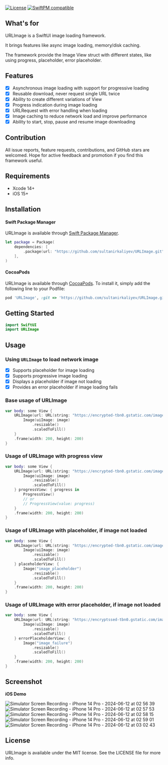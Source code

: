 [![License](https://img.shields.io/cocoapods/l/SDWebImageSwiftUI.svg)](https://cocoapods.org/pods/SDWebImageSwiftUI)
[![SwiftPM compatible](https://img.shields.io/badge/SwiftPM-compatible-brightgreen.svg)](https://swift.org/package-manager/)

## What's for

URLImage is a SwiftUI image loading framework.

It brings features like async image loading, memory/disk caching.

The framework provide the Image View struct with different states, like using progress, placeholder, error placeholder.

## Features

- [x] Asynchronous image loading with support for progressive loading
- [x] Reusable download, never request single URL twice
- [x] Ability to create different variations of View
- [x] Progress indication during image loading
- [x] URLRequest with error handling when loading
- [x] Image caching to reduce network load and improve performance
- [x] Ability to start, stop, pause and resume image downloading

## Contribution

All issue reports, feature requests, contributions, and GitHub stars are welcomed. Hope for active feedback and promotion if you find this framework useful.

## Requirements

+ Xcode 14+
+ iOS 15+

## Installation

#### Swift Package Manager

URLImage is available through [Swift Package Manager](https://swift.org/package-manager/).
```swift
let package = Package(
    dependencies: [
        .package(url: "https://github.com/sultanirkaliyev/URLImage.git", from: "1.0.0")
    ],
)
```

#### CocoaPods

URLImage is available through [CocoaPods](https://cocoapods.org). To install
it, simply add the following line to your Podfile:

```ruby
pod 'URLImage', :git => 'https://github.com/sultanirkaliyev/URLImage.git', :branch=> 'master'
```

## Getting Started

```swift
import SwiftUI
import URLImage
```

## Usage

### Using `URLImage` to load network image

- [x] Supports placeholder for image loading
- [x] Supports progressive image loading
- [x] Displays a placeholder if image not loading
- [x] Provides an error placeholder if image loading fails

### Base usage of URLImage
```swift
var body: some View {
    URLImage(url: URL(string: "https://encrypted-tbn0.gstatic.com/images?q=tbn:ANd9GcRRBmGCc9l-GwZbl6wrQp5MmvYifaOM5FlLXw&s")!) { image in
        Image(uiImage: image)
            .resizable()
            .scaledToFill()
    }
    .frame(width: 200, height: 200)
}
```

### Usage of URLImage with progress view
```swift
var body: some View {
    URLImage(url: URL(string: "https://encrypted-tbn0.gstatic.com/images?q=tbn:ANd9GcRRBmGCc9l-GwZbl6wrQp5MmvYifaOM5FlLXw&s")!) { image in
        Image(uiImage: image)
            .resizable()
            .scaledToFill()
    } progressView: { progress in
        ProgressView()
        // or
        // ProgressView(value: progress)
    }
    .frame(width: 200, height: 200)
}
```

### Usage of URLImage with placeholder, if image not loaded
```swift
var body: some View {
    URLImage(url: URL(string: "https://encrypted-tbn0.gstatic.com/images?q=tbn:ANd9GcRRBmGCc9l-GwZbl6wrQp5MmvYifaOM5FlLXw&s")!) { image in
        Image(uiImage: image)
            .resizable()
            .scaledToFill()
    } placeholderView: {
        Image("image_placeholder")
            .resizable()
            .scaledToFill()
    }
    .frame(width: 200, height: 200)
}
```

### Usage of URLImage with error placeholder, if image not loaded
```swift
var body: some View {
    URLImage(url: URL(string: "https://encryptssed-tbn0.gstatic.com/images?q=tbn:ANd9GcRRBmGCc9l-GwZbl6wrQp5MmvYifaOM5FlLXw&s")!) { image in
        Image(uiImage: image)
            .resizable()
            .scaledToFill()
    } errorPlaceholderView: {
        Image("image_failure")
            .resizable()
            .scaledToFill()
    }
    .frame(width: 200, height: 200)
}
```

## Screenshot

**iOS Demo**

![Simulator Screen Recording - iPhone 14 Pro - 2024-06-12 at 02 56 39](https://github.com/sultanirkaliyev/URLImage/assets/46129371/f7ca8543-c1b9-43b8-baf2-e0ebcbd4149a) ![Simulator Screen Recording - iPhone 14 Pro - 2024-06-12 at 02 57 53](https://github.com/sultanirkaliyev/URLImage/assets/46129371/3efbe95f-97cb-481b-90e1-2ec8d5065643)
![Simulator Screen Recording - iPhone 14 Pro - 2024-06-12 at 02 58 15](https://github.com/sultanirkaliyev/URLImage/assets/46129371/75b9c59a-16df-4b20-8a04-051c87a08cc6) ![Simulator Screen Recording - iPhone 14 Pro - 2024-06-12 at 02 59 01](https://github.com/sultanirkaliyev/URLImage/assets/46129371/43dfc773-636e-49b8-ad88-462a69b0a627) ![Simulator Screen Recording - iPhone 14 Pro - 2024-06-12 at 03 02 43](https://github.com/sultanirkaliyev/URLImage/assets/46129371/85eba846-f44b-4e93-85de-75ad84c0b0fc)


## License

URLImage is available under the MIT license. See the LICENSE file for more info.
